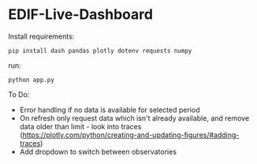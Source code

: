 # EDIF-Live-Dashboard
Install requirements:

    pip install dash pandas plotly dotenv requests numpy

run: 
    
    python app.py

To Do:
- Error handling if no data is available for selected period
- On refresh only request data which isn't already available, and remove data older than limit - look into traces (https://plotly.com/python/creating-and-updating-figures/#adding-traces)
- Add dropdown to switch between observatories